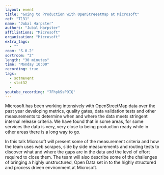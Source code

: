 ```yaml
---
layout: event
title: "Going to Production with OpenStreeetMap at Microsoft"
ref: "T131"
name: "Jubal Harpster"
authors: "Jubal Harpster"
affiliations: "Microsoft"
organization: "Microsoft"
extra_tags:
  - ""
room: "S.0.2"
sortroom: "2"
length: "30 minutes"
time: "Monday 10:00"
recording: true
tags:
  - sotmevent
  - slot32
  - 
youtube_recording: "7FhpkSsP9IQ"
---
```

Microsoft has been working intensively with OpenStreetMap data over the past year developing metrics, quality gates, data validation tests and other measurements to determine when and where the data meets stringent internal release criteria. We have found that in some areas, for some services the data is very, very close to being production ready while in other areas there is a long way to go. 

In this talk Microsoft will present some of the measurement criteria and how the team uses web scrapes, side by side measurements and routing tests to discover what and where the gaps are in the data and the level of effort required to close them. The team will also describe some of the challenges of bringing a highly unstructured, Open Data set in to the highly structured and process driven environment at Microsoft.


